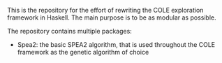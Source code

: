 This is the repository for the effort of rewriting the COLE exploration
framework in Haskell. The main purpose is to be as modular as possible.

The repository contains multiple packages:
- Spea2: the basic SPEA2 algorithm, that is used throughout the COLE framework
  as the genetic algorithm of choice
